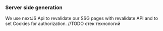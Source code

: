 ### Server side generation

We use nextJS Api to revalidate our SSG pages with revalidate API and to set Cookies for authorization.
//TODO стек технологий
